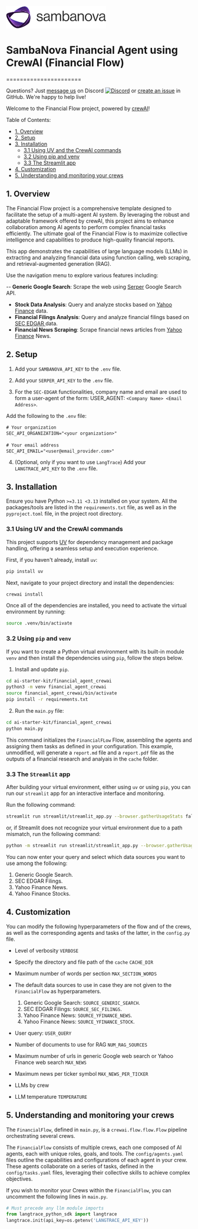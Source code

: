 <a href="https://sambanova.ai/">
<picture>
 <source media="(prefers-color-scheme: dark)" srcset="../images/SambaNova-light-logo-1.png" height="60">
  <img alt="SambaNova logo" src="../images/SambaNova-dark-logo-1.png" height="60">
</picture>
</a>

# SambaNova Financial Agent using CrewAI (Financial Flow)
======================

Questions? Just <a href="https://discord.gg/54bNAqRw" target="_blank">message us</a> on Discord <a href="https://discord.gg/54bNAqRw" target="_blank"><img src="https://github.com/sambanova/ai-starter-kit/assets/150964187/aef53b52-1dc0-4cbf-a3be-55048675f583" alt="Discord" width="22"/></a> or <a href="https://github.com/sambanova/ai-starter-kit/issues/new/choose" target="_blank">create an issue</a> in GitHub. We're happy to help live!

Welcome to the Financial Flow project, powered by [crewAI](https://crewai.com)!

Table of Contents:

- [1. Overview](#overview)
- [2. Setup](#setup)
- [3. Installation](#installation)
  - [3.1 Using UV and the CrewAI commands](#uv-crewai-commands)
  - [3.2 Using pip and venv](#pip-venv)
  - [3.3 The Streamlit app](#streamlit)
- [4. Customization](#customization)
- [5. Understanding and monitoring your crews](#understanding-monitoring)

## 1. Overview

The Financial Flow project is a comprehensive template designed to facilitate the setup of a multi-agent AI system.
By leveraging the robust and adaptable framework offered by crewAI,
this project aims to enhance collaboration among AI agents to perform complex financial tasks efficiently.
The ultimate goal of the Financial Flow is to maximize collective intelligence and capabilities to produce high-quality financial reports.

This app demonstrates the capabilities of large language models (LLMs)
in extracting and analyzing financial data using function calling, web scraping,
and retrieval-augmented generation (RAG).

Use the navigation menu to explore various features including:

-- **Generic Google Search**: Scrape the web using
  <a href="https://serper.dev/" target="_blank">Serper</a> Google Search API.
- **Stock Data Analysis**: Query and analyze stocks based on
  <a href="https://pypi.org/project/yfinance/" target="_blank">Yahoo Finance</a> data.
- **Financial Filings Analysis**: Query and analyze financial filings based on 
  <a href="https://www.sec.gov/edgar/search/" target="_blank">SEC EDGAR </a> data.
- **Financial News Scraping**: Scrape financial news articles from 
  <a href="https://uk.finance.yahoo.com/" target="_blank">Yahoo Finance</a> News.

## 2. Setup

1. Add your `SAMBANOVA_API_KEY` to the `.env` file.

2. Add your `SERPER_API_KEY` to the `.env` file.

3. For the `SEC-EDGAR` functionalities, company name and email are used to form a user-agent of the form:
  USER_AGENT: ```<Company Name> <Email Address>```.

  Add the following to the `.env` file:
  ```
  # Your organization
  SEC_API_ORGANIZATION="<your organization>"

  # Your email address
  SEC_API_EMAIL="<user@email_provider.com>"
  ```

4. (Optional, only if you want to use `LangTrace`)
  Add your `LANGTRACE_API_KEY` to the `.env` file.
    
## 3. Installation

Ensure you have Python `>=3.11 <3.13` installed on your system.
All the packages/tools are listed in the `requirements.txt` file,
as well as in the `pyproject.toml` file, in the project root directory.

### 3.1 Using UV and the CrewAI commands

This project supports [UV](https://docs.astral.sh/uv/) for dependency management and package handling,
offering a seamless setup and execution experience.

First, if you haven't already, install `uv`:

```bash
pip install uv
```

Next, navigate to your project directory and install the dependencies:

```bash
crewai install
```

Once all of the dependencies are installed, you need to activate the virtual environment by running:

```bash
source .venv/bin/activate
```

### 3.2 Using `pip` and `venv`

If you want to create a Python virtual environment with its built-in module `venv`
and then install the dependencies using `pip`,
follow the steps below.

1. Install and update `pip`.

```bash
cd ai-starter-kit/financial_agent_crewai
python3 -m venv financial_agent_crewai
source financial_agent_crewai/bin/activate
pip install -r requirements.txt
```

2. Run the `main.py` file:

```bash
cd ai-starter-kit/financial_agent_crewai
python main.py
```

This command initializes the `FinancialFLow` Flow, assembling the agents and assigning them tasks as defined in your configuration.
This example, unmodified, will generate a `report.md` file and a `report.pdf` file
as the outputs of a financial research and analyais in the `cache` folder.

### 3.3 The `Streamlit` app
After building your virtual environment, either using `uv` or using `pip`,
you can run our `streamlit` app for an interactive interface and monitoring.

Run the following command:

```bash
streamlit run streamlit/streamlit_app.py --browser.gatherUsageStats false 
```
or, if Streamlit does not recognize your virtual environment due to a path mismatch, run the following command:
```bash
python -m streamlit run streamlit/streamlit_app.py --browser.gatherUsageStats false 
```

You can now enter your query and select which data sources you want to use among the following:
1. Generic Google Search.
2. SEC EDGAR Filings.
3. Yahoo Finance News.
4. Yahoo Finance Stocks.

## 4. Customization
You can modify the following hyperparameters of the flow and of the crews,
as well as the corresponding agents and tasks of the latter,
in the `config.py` file.

- Level of verbosity
  `VERBOSE`

- Specify the directory and file path of the `cache`
  `CACHE_DIR`

- Maximum number of words per section
  `MAX_SECTION_WORDS`

- The default data sources to use in case they are not given to the `FinancialFlow` as hyperparameters.
  1. Generic Google Search: `SOURCE_GENERIC_SEARCH`.
  2. SEC EDGAR Filings: `SOURCE_SEC_FILINGS`.
  3. Yahoo Finance News: `SOURCE_YFINANCE_NEWS`.
  4. Yahoo Finance News: `SOURCE_YFINANCE_STOCK`.

- User query:
  `USER_QUERY`

- Number of documents to use for RAG
  `NUM_RAG_SOURCES`

- Maximum number of urls in generic Google web search or Yahoo Finance web search
  `MAX_NEWS`

- Maximum news per ticker symbol
  `MAX_NEWS_PER_TICKER`

- LLMs by crew

- LLM temperature
  `TEMPERATURE`

## 5. Understanding and monitoring your crews

The `FinancialFlow`, defined in `main.py`, is a `crewai.flow.flow.Flow` pipeline orchestrating several crews.

The `FinancialFlow` consists of multiple crews, each one composed of AI agents, each with unique roles, goals, and tools.
The `config/agents.yaml` files outline the capabilities and configurations of each agent in your crew.
These agents collaborate on a series of tasks, defined in the `config/tasks.yaml` files,
leveraging their collective skills to achieve complex objectives.

If you wish to monitor your Crews within the `FinancialFlow`, you can uncomment the following lines in `main.py`.

```python
# Must precede any llm module imports
from langtrace_python_sdk import langtrace
langtrace.init(api_key=os.getenv('LANGTRACE_API_KEY'))
```